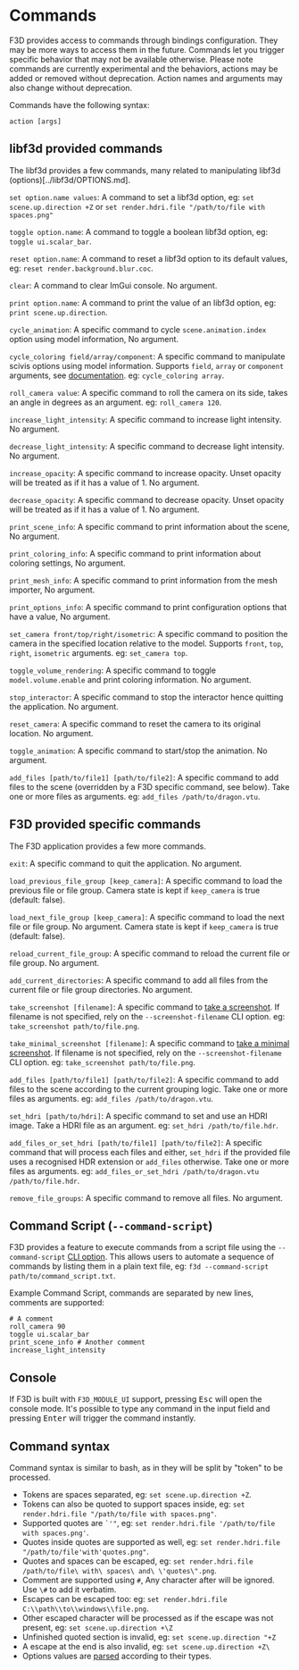 # Commands

F3D provides access to commands through bindings configuration. They may be more ways to access them in the future.
Commands let you trigger specific behavior that may not be available otherwise.
Please note commands are currently experimental and the behaviors, actions may be added or removed without deprecation.
Action names and arguments may also change without deprecation.

Commands have the following syntax:

`action [args]`

## libf3d provided commands

The libf3d provides a few commands, many related to manipulating libf3d (options)[../libf3d/OPTIONS.md].

`set option.name values`: A command to set a libf3d option, eg: `set scene.up.direction +Z` or `set render.hdri.file "/path/to/file with spaces.png"`

`toggle option.name`: A command to toggle a boolean libf3d option, eg: `toggle ui.scalar_bar`.

`reset option.name`: A command to reset a libf3d option to its default values, eg: `reset render.background.blur.coc`.

`clear`: A command to clear ImGui console. No argument.

`print option.name`: A command to print the value of an libf3d option, eg: `print scene.up.direction`.

`cycle_animation`: A specific command to cycle `scene.animation.index` option using model information, No argument.

`cycle_coloring field/array/component`: A specific command to manipulate scivis options using model information.
Supports `field`, `array` or `component` arguments, see [documentation](INTERACTIONS.md#cycling-coloring).
eg: `cycle_coloring array`.

`roll_camera value`: A specific command to roll the camera on its side, takes an angle in degrees as an argument.
eg: `roll_camera 120`.

`increase_light_intensity`: A specific command to increase light intensity. No argument.

`decrease_light_intensity`: A specific command to decrease light intensity. No argument.

`increase_opacity`: A specific command to increase opacity. Unset opacity will be treated as if it has a value of 1. No argument.

`decrease_opacity`: A specific command to decrease opacity. Unset opacity will be treated as if it has a value of 1. No argument.

`print_scene_info`: A specific command to print information about the scene, No argument.

`print_coloring_info`: A specific command to print information about coloring settings, No argument.

`print_mesh_info`: A specific command to print information from the mesh importer, No argument.

`print_options_info`: A specific command to print configuration options that have a value, No argument.

`set_camera front/top/right/isometric`: A specific command to position the camera in the specified location relative to the model.
Supports `front`, `top`, `right`, `isometric` arguments. eg: `set_camera top`.

`toggle_volume_rendering`: A specific command to toggle `model.volume.enable` and print coloring information. No argument.

`stop_interactor`: A specific command to stop the interactor hence quitting the application. No argument.

`reset_camera`: A specific command to reset the camera to its original location. No argument.

`toggle_animation`: A specific command to start/stop the animation. No argument.

`add_files [path/to/file1] [path/to/file2]`: A specific command to add files to the scene (overridden by a F3D specific command, see below). Take one or more files as arguments.
eg: `add_files /path/to/dragon.vtu`.

## F3D provided specific commands

The F3D application provides a few more commands.

`exit`: A specific command to quit the application. No argument.

`load_previous_file_group [keep_camera]`: A specific command to load the previous file or file group. Camera state is kept if `keep_camera` is true (default: false).

`load_next_file_group [keep_camera]`: A specific command to load the next file or file group. No argument. Camera state is kept if `keep_camera` is true (default: false).

`reload_current_file_group`: A specific command to reload the current file or file group. No argument.

`add_current_directories`: A specific command to add all files from the current file or file group directories. No argument.

`take_screenshot [filename]`: A specific command to [take a screenshot](INTERACTIONS.md#taking-screenshots). If filename is not specified,
rely on the `--screenshot-filename` CLI option. eg: `take_screenshot path/to/file.png`.

`take_minimal_screenshot [filename]`: A specific command to [take a minimal screenshot](INTERACTIONS.md#taking-screenshots). If filename is not specified,
rely on the `--screenshot-filename` CLI option. eg: `take_screenshot path/to/file.png`.

`add_files [path/to/file1] [path/to/file2]`: A specific command to add files to the scene according to the current grouping logic. Take one or more files as arguments.
eg: `add_files /path/to/dragon.vtu`.

`set_hdri [path/to/hdri]`: A specific command to set and use an HDRI image. Take a HDRI file as an argument.
eg: `set_hdri /path/to/file.hdr`.

`add_files_or_set_hdri [path/to/file1] [path/to/file2]`: A specific command that will process each files and either, `set_hdri` if the provided file uses a recognised HDR extension or `add_files` otherwise. Take one or more files as arguments.
eg: `add_files_or_set_hdri /path/to/dragon.vtu /path/to/file.hdr`.

`remove_file_groups`: A specific command to remove all files. No argument.

## Command Script (`--command-script`)

F3D provides a feature to execute commands from a script file using the `--command-script` [CLI option](OPTIONS.md). This allows users to automate a sequence of commands by listing them in a plain text file, eg: `f3d --command-script path/to/command_script.txt`.

Example Command Script, commands are separated by new lines, comments are supported:

```shell
# A comment
roll_camera 90
toggle ui.scalar_bar
print_scene_info # Another comment
increase_light_intensity
```

## Console

If F3D is built with `F3D_MODULE_UI` support, pressing <kbd>Esc</kbd> will open the console mode. It's possible to type any command in the input field and pressing <kbd>Enter</kbd> will trigger the command instantly.

## Command syntax

Command syntax is similar to bash, as in they will be split by "token" to be processed.

- Tokens are spaces separated, eg: `set scene.up.direction +Z`.
- Tokens can also be quoted to support spaces inside, eg: `set render.hdri.file "/path/to/file with spaces.png"`.
- Supported quotes are `` `'" ``, eg: `set render.hdri.file '/path/to/file with spaces.png'`.
- Quotes inside quotes are supported as well, eg: `set render.hdri.file "/path/to/file'with'quotes.png"`.
- Quotes and spaces can be escaped, eg: `set render.hdri.file /path/to/file\ with\ spaces\ and\ \'quotes\".png`.
- Comment are supported using `#`, Any character after will be ignored. Use `\#` to add it verbatim.
- Escapes can be escaped too: eg: `set render.hdri.file C:\\path\\to\\windows\\file.png`.
- Other escaped character will be processed as if the escape was not present, eg: `set scene.up.direction +\Z`
- Unfinished quoted section is invalid, eg: `set scene.up.direction "+Z`
- A escape at the end is also invalid, eg: `set scene.up.direction +Z\`
- Options values are [parsed](PARSING.md) according to their types.

